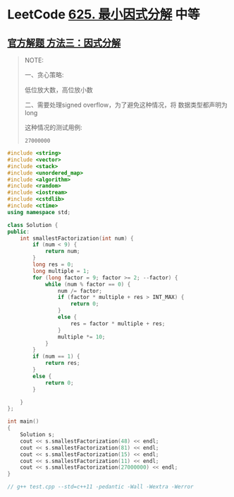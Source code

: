 # LeetCode [625. 最小因式分解](https://leetcode-cn.com/problems/minimum-factorization/) 中等



## [官方解题 方法三：因式分解](https://leetcode-cn.com/problems/minimum-factorization/solution/zui-xiao-yin-shi-fen-jie-by-leetcode/)

> NOTE: 
>
> 一、贪心策略:
>
> 低位放大数，高位放小数
>
> 二、需要处理signed overflow，为了避免这种情况，将 数据类型都声明为long
>
> 这种情况的测试用例:
>
> ```
> 27000000
> ```
>
> 

```C++
#include <string>
#include <vector>
#include <stack>
#include <unordered_map>
#include <algorithm>
#include <random>
#include <iostream>
#include <cstdlib>
#include <ctime>
using namespace std;

class Solution {
public:
	int smallestFactorization(int num) {
		if (num < 9) {
			return num;
		}
		long res = 0;
		long multiple = 1;
		for (long factor = 9; factor >= 2; --factor) {
			while (num % factor == 0) {
				num /= factor;
				if (factor * multiple + res > INT_MAX) {
					return 0;
				}
				else {
					res = factor * multiple + res;
				}
				multiple *= 10;
			}
		}
		if (num == 1) {
			return res;
		}
		else {
			return 0;
		}

	}
};

int main()
{
	Solution s;
	cout << s.smallestFactorization(48) << endl;
	cout << s.smallestFactorization(81) << endl;
	cout << s.smallestFactorization(15) << endl;
	cout << s.smallestFactorization(11) << endl;
	cout << s.smallestFactorization(27000000) << endl;
}

// g++ test.cpp --std=c++11 -pedantic -Wall -Wextra -Werror

```

